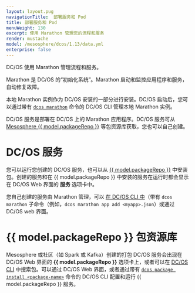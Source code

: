 ```yaml
---
layout: layout.pug
navigationTitle:  部署服务和 Pod
title: 部署服务和 Pod
menuWeight: 130
excerpt: 使用 Marathon 管理您的流程和服务
render: mustache
model: /mesosphere/dcos/1.13/data.yml
enterprise: false
---
```


DC/OS 使用 Marathon 管理流程和服务。

Marathon 是 DC/OS 的“初始化系统”。Marathon 启动和监控应用程序和服务，自动修复故障。

本地 Marathon 实例作为 DC/OS 安装的一部分进行安装。DC/OS 启动后，您可以通过带有 [`dcos marathon`](/mesosphere/dcos/cn/1.13/cli/command-reference/dcos-marathon/) 命令的 DC/OS CLI 管理本地 Marathon 实例。

DC/OS 服务是部署在 DC/OS 上的 Marathon 应用程序。DC/OS 服务可从 [Mesosphere {{ model.packageRepo }}](/mesosphere/dcos/cn/1.13/overview/concepts/#mesosphere-universe) 等包资源库获取，您也可以自己创建。

# DC/OS 服务

您可以运行您创建的 DC/OS 服务，也可以从 [{{ model.packageRepo }}](/mesosphere/dcos/cn/1.13/gui/catalog/) 中安装包。创建的服务和在 {{ model.packageRepo }} 中安装的服务在运行时都会显示在 DC/OS Web 界面的 **服务** 选项卡中。

您自己创建的服务由 Marathon 管理，可以 [在 DC/OS CLI 中](/mesosphere/dcos/cn/1.13/cli/command-reference/)（带有 `dcos marathon` 子命令（例如，`dcos marathon app add <myapp>.json`）或通过 DC/OS web 界面。

# {{ model.packageRepo }} 包资源库
Mesosphere 或社区（如 Spark 或 Kafka）创建的打包 DC/OS 服务会出现在 DC/OS Web 界面的 **{{ model.packageRepo }}** 选项卡上，或者可以在 [DC/OS CLI](/mesosphere/dcos/cn/1.13/cli/command-reference/) 中搜索包。可以通过 DC/OS Web 界面，或者通过带有 [`dcos package install <package-name>`](/mesosphere/dcos/cn/1.13/cli/command-reference/dcos-package/dcos-package-install/) 命令的 DC/OS CLI 配置和运行 {{ model.packageRepo }} 服务。

